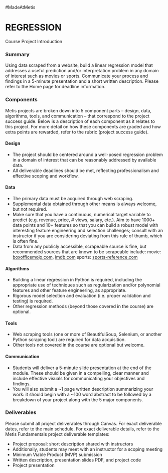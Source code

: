 #MadeAtMetis


# REGRESSION
Course Project Introduction
### Summary
Using data scraped from a website, build a linear regression model that addresses a useful prediction and/or interpretation problem in any domain of interest such as movies or sports. Communicate your process and findings in a 5-minute presentation and a short written description. Please refer to the Home page for deadline information.

### Components
Metis projects are broken down into 5 component parts – design, data, algorithms, tools, and communication – that correspond to the project success guide. Below is a description of each component as it relates to this project. For more detail on how these components are graded and how extra points are rewarded, refer to the rubric (project success guide).

#### Design
* The project should be centered around a well-posed regression problem in a domain of interest that can be reasonably addressed by available data.
* All deliverable deadlines should be met, reflecting professionalism and effective scoping and workflow.
#### Data
* The primary data must be acquired through web scraping.
* Supplemental data obtained through other means is always welcome, but not required.
* Make sure that you have a continuous, numerical target variable to predict (e.g. revenue, price, # views, salary, etc.). Aim to have 1000+ data points and 10+ features so that you can build a robust model with interesting feature engineering and selection challenges; consult with an instructor if you are considering deviating from this rule of thumb, which is often fine.
* Data from any publicly accessible, scrapeable source is fine, but recommended sources that are known to be scrapeable include:
    movie: [boxofficemojo.com](http://boxofficemojo.com/), [imdb.com](http://imdb.com/)
    sports: [sports-reference.com](http://sports-reference.com/)
#### Algorithms
* Building a linear regression in Python is required, including the appropriate use of techniques such as regularization and/or polynomial features and other feature engineering, as appropriate.
* Rigorous model selection and evaluation (i.e. proper validation and testing) is required.
* Other regression methods (beyond those covered in the course) are optional.
#### Tools
* Web scraping tools (one or more of BeautifulSoup, Selenium, or another Python scraping tool) are required for data acquisition.
* Other tools not covered in the course are optional but welcome.
#### Communication
* Students will deliver a 5-minute slide presentation at the end of the module. These should be given in a compelling, clear manner and include effective visuals for communicating your objectives and findings.
* You will also submit a ~1 page written description summarizing your work: it should begin with a ~100 word abstract to be followed by a breakdown of your project along with the 5 major components.

### Deliverables
Please submit all project deliverables through Canvas.
For exact deliverable dates, refer to the main schedule.
For exact deliverable details, refer to the Metis Fundamentals project deliverable templates:

* Project proposal: short description shared with instructors
* Additionally, students may meet with an instructor for a scoping meeting
* Minimum Viable Product (MVP) submission
* Written description, presentation slides PDF, and project code
* Project presentation
